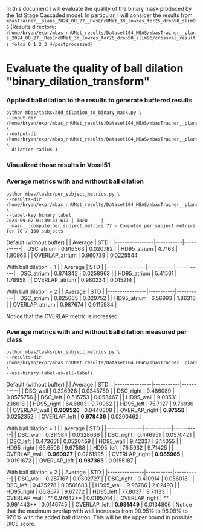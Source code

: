 In this document I will evaluate the quality of the binary mask produced by the 1st Stage Cascaded model.
In particular, I will consider the results from `mbasTrainer__plans_2024_08_27__ResEncUNet_3d_lowres_for25_drop50_slim96`
(Results directory: `/home/bryan/expr/mbas_nnUNet_results/Dataset104_MBAS/mbasTrainer__plans_2024_08_27__ResEncUNet_3d_lowres_for25_drop50_slim96/crossval_results_folds_0_1_2_3_4/postprocessed`)

# Evaluate the quality of ball dilation "binary_dilation_transform"

### Applied ball dilation to the results to generate buffered results
```
python mbas/tasks/add_dilation_to_binary_mask.py \
--input-dir /home/bryan/expr/mbas_nnUNet_results/Dataset104_MBAS/mbasTrainer__plans_2024_08_27__ResEncUNet_3d_lowres_for25_drop50_slim96/crossval_results_folds_0_1_2_3_4/postprocessed \
--output-dir /home/bryan/expr/mbas_nnUNet_results/Dataset104_MBAS/mbasTrainer__plans_2024_08_27__ResEncUNet_3d_lowres_for25_drop50_slim96/crossval_results_folds_0_1_2_3_4/postprocessed_ball_dilation_1 \
--dilation-radius 1
```
### Visualized those results in Voxel51

### Average metrics with and without ball dilation
```
python mbas/tasks/per_subject_metrics.py \
--results-dir /home/bryan/expr/mbas_nnUNet_results/Dataset104_MBAS/mbasTrainer__plans_2024_08_27__ResEncUNet_3d_lowres_for25_drop50_slim96/crossval_results_folds_0_1_2_3_4/postprocessed \
--label-key binary_label
2024-09-02 01:39:33.617 | INFO     | __main__:compute_per_subject_metrics:77 - Computed per subject metrics for 70 / 100 subjects
```
Default (without buffer)
|                |   Average |       STD |
|----------------|-----------|-----------|
| DSC_atrium     |  0.916563 | 0.020782  |
| HD95_atrium    |  4.7163   | 1.80963   |
| OVERLAP_atrium |  0.960739 | 0.0225544 |

With ball dilation = 1
|                |   Average |       STD |
|----------------|-----------|-----------|
| DSC_atrium     |  0.874342 | 0.0258963 |
| HD95_atrium    |  5.41561  | 1.78958   |
| OVERLAP_atrium |  0.980234 | 0.015214  |

With ball dilation = 2
|                |   Average |       STD |
|----------------|-----------|-----------|
| DSC_atrium     |  0.825065 | 0.029752  |
| HD95_atrium    |  6.56993  | 1.86316   |
| OVERLAP_atrium |  0.987674 | 0.0115984 |

Notice that the OVERLAP metric is increased

### Average metrics with and without ball dilation measured per class
```
python mbas/tasks/per_subject_metrics.py \
--results-dir /home/bryan/expr/mbas_nnUNet_results/Dataset104_MBAS/mbasTrainer__plans_2024_08_27__ResEncUNet_3d_lowres_for25_drop50_slim96/crossval_results_folds_0_1_2_3_4/postprocessed \
--use-binary-label-as-all-labels
```
Default (without buffer)
|               |   Average |       STD |
|---------------|-----------|-----------|
| DSC_wall      |  0.326928 | 0.0345789 |
| DSC_right     |  0.486089 | 0.0575756 |
| DSC_left      |  0.515753 | 0.053467  |
| HD95_wall     |  9.03531  | 2.16618   |
| HD95_right    | 64.6803   | 9.70962   |
| HD95_left     | 75.7127   | 9.76936   |
| OVERLAP_wall  |  **0.909526** | 0.0440308 |
| OVERLAP_right |  **0.97558**  | 0.0252352 |
| OVERLAP_left  |  **0.979436** | 0.0200462 |

With ball dilation = 1
|               |   Average |       STD |
|---------------|-----------|-----------|
| DSC_wall      |  0.311584 | 0.0328636 |
| DSC_right     |  0.446951 | 0.0570421 |
| DSC_left      |  0.473651 | 0.0520459 |
| HD95_wall     |  9.42337  | 2.14055   |
| HD95_right    | 65.6506   | 9.67588   |
| HD95_left     | 76.5932   | 9.71425   |
| OVERLAP_wall  |  **0.960927** | 0.0261995 |
| OVERLAP_right |  **0.985965** | 0.0191672 |
| OVERLAP_left  |  **0.987365** | 0.0155187 |

With ball dilation = 2
|               |   Average |       STD |
|---------------|-----------|-----------|
| DSC_wall      |  0.287167 | 0.0302727 |
| DSC_right     |  0.410914 | 0.056018  |
| DSC_left      |  0.435278 | 0.0501683 |
| HD95_wall     |  9.96786  | 2.02493   |
| HD95_right    | 66.8677   | 9.67772   |
| HD95_left     | 77.8037   | 9.71133   |
| OVERLAP_wall  | ** 0.97642**  | 0.0195744 |
| OVERLAP_right | ** 0.991443** | 0.0146745 |
| OVERLAP_left  |  **0.991449** | 0.0134806 |
Notice that the maximum overlap with wall increases from 90.95% to 96.09% to 97.6% with the added ball dilation. This will be the upper bound in possible DICE score.

